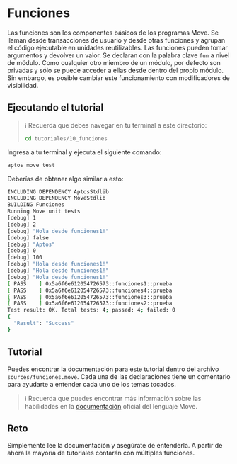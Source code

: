 # Funciones

Las funciones son los componentes básicos de los programas Move. Se llaman desde transacciones de usuario y desde otras funciones y agrupan el código ejecutable en unidades reutilizables. Las funciones pueden tomar argumentos y devolver un valor. Se declaran con la palabra clave `fun` a nivel de módulo. Como cualquier otro miembro de un módulo, por defecto son privadas y sólo se puede acceder a ellas desde dentro del propio módulo. Sin embargo, es posible cambiar este funcionamiento con modificadores de visibilidad.

## Ejecutando el tutorial

> :information_source: Recuerda que debes navegar en tu terminal a este directorio:
>```sh
>cd tutoriales/10_funciones
>```

Ingresa a tu terminal y ejecuta el siguiente comando:

```sh
aptos move test
```

Deberías de obtener algo similar a esto:
```sh
INCLUDING DEPENDENCY AptosStdlib
INCLUDING DEPENDENCY MoveStdlib
BUILDING Funciones
Running Move unit tests
[debug] 1
[debug] 2
[debug] "Hola desde funciones1!"
[debug] false
[debug] "Aptos"
[debug] 0
[debug] 100
[debug] "Hola desde funciones1!"
[debug] "Hola desde funciones1!"
[debug] "Hola desde funciones1!"
[ PASS    ] 0x5a6f6e612054726573::funciones1::prueba
[ PASS    ] 0x5a6f6e612054726573::funciones4::prueba
[ PASS    ] 0x5a6f6e612054726573::funciones3::prueba
[ PASS    ] 0x5a6f6e612054726573::funciones2::prueba
Test result: OK. Total tests: 4; passed: 4; failed: 0
{
  "Result": "Success"
}
```

## Tutorial

Puedes encontrar la documentación para este tutorial dentro del archivo `sources/funciones.move`. Cada una de las declaraciones tiene un comentario para ayudarte a entender cada uno de los temas tocados.

> :information_source: Recuerda que puedes encontrar más información sobre las habilidades en la [documentación](https://move-book.com/move-basics/function.html) oficial del lenguaje Move.

## Reto

Simplemente lee la documentación y asegúrate de entenderla. A partir de ahora la mayoría de tutoriales contarán con múltiples funciones.